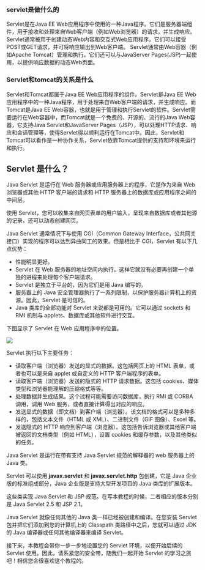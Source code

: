 ### servlet是做什么的

Servlet是在Java EE Web应用程序中使用的一种Java程序。它们是服务器端组件，用于接收和处理来自Web客户端（例如Web浏览器）的请求，并生成响应。Servlet通常被用于创建动态Web内容和交互式Web应用程序。它们可以接受POST或GET请求，并可将响应输出到Web客户端。 Servlet通常由Web容器（例如Apache Tomcat）管理和执行。它们还可以与JavaServer Pages(JSP)一起使用，以提供响应数据的动态Web页面。


### Servlet和tomcat的关系是什么
Servlet和Tomcat都属于Java EE Web应用程序的组件。Servlet是Java EE Web应用程序中的一种Java程序，用于处理来自Web客户端的请求，并生成响应。而Tomcat是Java EE Web容器，也就是用于管理和执行Servlet的软件。Servlet需要运行在Web容器中，而Tomcat就是一个免费的、开源的、流行的Java Web容器，它支持Java Servlet和JavaServer Pages（JSP），可以处理HTTP请求、响应和会话管理等，使得Servlet得以顺利运行在Tomcat中。因此，Servlet和Tomcat可以看作是一种协作关系，Servlet依靠Tomcat提供的支持和环境来运行和执行。

Servlet 是什么？
------------

Java Servlet 是运行在 Web 服务器或应用服务器上的程序，它是作为来自 Web 浏览器或其他 HTTP 客户端的请求和 HTTP 服务器上的数据库或应用程序之间的中间层。

使用 Servlet，您可以收集来自网页表单的用户输入，呈现来自数据库或者其他源的记录，还可以动态创建网页。

Java Servlet 通常情况下与使用 CGI（Common Gateway Interface，公共网关接口）实现的程序可以达到异曲同工的效果。但是相比于 CGI，Servlet 有以下几点优势：

*   性能明显更好。
*   Servlet 在 Web 服务器的地址空间内执行。这样它就没有必要再创建一个单独的进程来处理每个客户端请求。
*   Servlet 是独立于平台的，因为它们是用 Java 编写的。
*   服务器上的 Java 安全管理器执行了一系列限制，以保护服务器计算机上的资源。因此，Servlet 是可信的。
*   Java 类库的全部功能对 Servlet 来说都是可用的。它可以通过 sockets 和 RMI 机制与 applets、数据库或其他软件进行交互。

下图显示了 Servlet 在 Web 应用程序中的位置。

![](a15bcafccd2692615fb8b0823514660b_MD5.jpg)

Servlet 执行以下主要任务：

*   读取客户端（浏览器）发送的显式的数据。这包括网页上的 HTML 表单，或者也可以是来自 applet 或自定义的 HTTP 客户端程序的表单。
*   读取客户端（浏览器）发送的隐式的 HTTP 请求数据。这包括 cookies、媒体类型和浏览器能理解的压缩格式等等。
*   处理数据并生成结果。这个过程可能需要访问数据库，执行 RMI 或 CORBA 调用，调用 Web 服务，或者直接计算得出对应的响应。
*   发送显式的数据（即文档）到客户端（浏览器）。该文档的格式可以是多种多样的，包括文本文件（HTML 或 XML）、二进制文件（GIF 图像）、Excel 等。
*   发送隐式的 HTTP 响应到客户端（浏览器）。这包括告诉浏览器或其他客户端被返回的文档类型（例如 HTML），设置 cookies 和缓存参数，以及其他类似的任务。

Java Servlet 是运行在带有支持 Java Servlet 规范的解释器的 web 服务器上的 Java 类。

Servlet 可以使用 **javax.servlet** 和 **javax.servlet.http** 包创建，它是 Java 企业版的标准组成部分，Java 企业版是支持大型开发项目的 Java 类库的扩展版本。

这些类实现 Java Servlet 和 JSP 规范。在写本教程的时候，二者相应的版本分别是 Java Servlet 2.5 和 JSP 2.1。

Java Servlet 就像任何其他的 Java 类一样已经被创建和编译。在您安装 Servlet 包并把它们添加到您的计算机上的 Classpath 类路径中之后，您就可以通过 JDK 的 Java 编译器或任何其他编译器来编译 Servlet。

接下来，本教程会带你一步一步地设置您的 Servlet 环境，以便开始后续的 Servlet 使用。因此，请系紧您的安全带，随我们一起开始 Servlet 的学习之旅吧！相信您会很喜欢这个教程的。